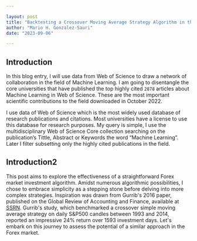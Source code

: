 ```yaml
---

layout: post
title: "Backtesting a Crossover Moving Average Strategy Algorithm in the Forex Market."
author: "Mario H. Gonzalez-Sauri"
date: "2023-09-06"

---
```


## Introduction

In this blog entry, I will use data from Web of Science to draw a
network of collaboration in the field of Machine Learning. I am going to
disentangle the core universities that have published the top highly
cited `2878` articles about Machine Learning in Web of Science. These
are the most important scientific contributions to the field downloaded
in October 2022.

I use data of Web of Science which is the most widely used database of
research publications and citations. Most universities have a license to
use this database for research purposes. My query is simple, I use the
multidisciplinary Web of Science Core collection searching on the
publication’s Tittle, Abstract or Keywords the word “Machine Learning”.
Later I filter subsetting only the highly cited publications in the
field.

## Introduction2

This post aims to explore the effectiveness of a straightforward Forex
market investment algorithm. Amidst numerous algorithmic possibilities,
I chose to embrace simplicity as a stepping stone before delving into
more complex strategies. Inspiration was drawn from Gurrib's 2016 paper,
published on the Global Review of Accounting and Finance, available at
[SSRN](https://ssrn.com/abstract=2578302). Gurrib's study, which
benchmarked a crossover simple moving average strategy on daily S&P500
candles between 1993 and 2014, reported an impressive 24% return over
1593 investment days. Let's embark on this journey to assess the
potential of a similar approach in the Forex market.
